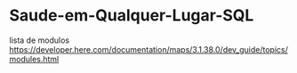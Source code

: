 # Saude-em-Qualquer-Lugar-SQL

lista de modulos https://developer.here.com/documentation/maps/3.1.38.0/dev_guide/topics/modules.html
